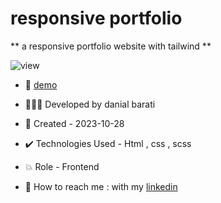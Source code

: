 # responsive portfolio 

** a responsive portfolio website with tailwind **

![view](https://github.com/danial-barati/portfolio-second/assets/104683176/f04394e3-5e7a-41cf-89fb-55f962b1ad67)

- 🔗 [demo](https://danial-barati.github.io/portfolio-second/)

- 👩🏻‍💻 Developed by danial barati

- 📆 Created - 2023-10-28

- ✔️ Technologies Used - Html , css , scss

- 💥 Role - Frontend

- 📲 How to reach me : with my [linkedin](https://www.linkedin.com/in/danial-barati-0a9804291/)
